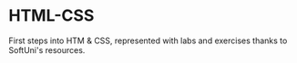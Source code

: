 # HTML-CSS
First steps into HTM &amp; CSS, represented with labs and exercises thanks to SoftUni's resources.
